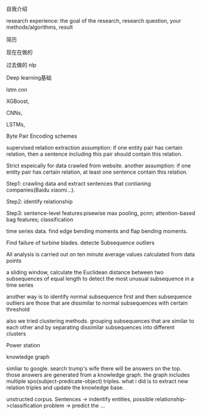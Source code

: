自我介绍

research experience: the goal of the research, research question, your methods/algorithms, result

简历

现在在做的

过去做的 nlp



Deep learning基础

lstm cnn

XGBoost, 

CNNs, 

LSTMs, 

Byte Pair Encoding schemes





supervised relation extraction assumption: if one entity pair has certain relation, then a sentence including this pair should contain this relation.

Strict espeically for data crawled from website. another assumption: if one entity pair has certain relation, at least one sentence contain this relation.

Step1: crawling data and extract sentences that contianing companies(Baidu xiaomi...). 

Step2: identify relationship

Step3: sentence-level features:pisewise max pooling, pcnn; attention-based bag features; classification



time series data. find edge bending moments and flap bending moments. 

Find failure of turbine blades. detecte Subsequence outliers

All analysis is carried out on ten minute average values calculated from data points 

a sliding window, calculate the Euclidean distance between two subsequences of equal length to detect the most unusual subsequence in a time series

another way is to identify normal subsequence first and then subsequence outliers are those that are dissimilar to normal subsequences with certain threshold

also we tried clustering methods. grouping subsequences that are similar to each other and by separating dissimilar subsequences into different clusters



Power station



knowledge graph 

simliar to google. search trump's wife there will be answers on the top. those answers are generated from a knowledge graph. the graph includes multiple spo(subject-predicate-object)  triples.  what i did is to extract new relation triples and update the knowledge base. 

unstructed corpus. Sentences -> indentify entities, possible relationship->classification problem -> predict the ... 

